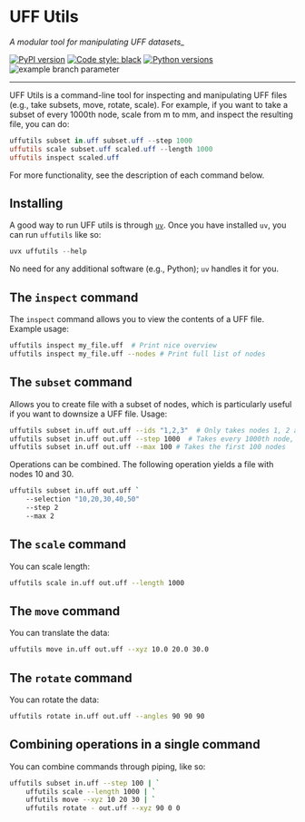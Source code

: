 # UFF Utils 

*A modular tool for manipulating UFF datasets_*

[![PyPI version](https://badge.fury.io/py/uffutils.svg)](https://badge.fury.io/py/uffutils)
[![Code style: black](https://img.shields.io/badge/code%20style-black-000000.svg)](https://github.com/psf/black)
[![Python versions](https://img.shields.io/pypi/pyversions/uffutils)]()
![example branch parameter](https://github.com/janheindejong/uffutils/actions/workflows/python-package.yml/badge.svg?branch=main)

---

UFF Utils is a command-line tool for inspecting and manipulating UFF files (e.g., take subsets, move, rotate, scale). For example, if you want to take a subset of every 1000th node, scale from m to mm, and inspect the resulting file, you can do: 

```powershell 
uffutils subset in.uff subset.uff --step 1000
uffutils scale subset.uff scaled.uff --length 1000
uffutils inspect scaled.uff
```

For more functionality, see the description of each command below. 

## Installing

A good way to run UFF utils is through [`uv`](https://docs.astral.sh/uv/getting-started/installation/). Once you have installed `uv`, you can run `uffutils` like so: 

```powershell 
uvx uffutils --help
```

No need for any additional software (e.g., Python); `uv` handles it for you. 

## The `inspect` command 

The `inspect` command allows you to view the contents of a UFF file. Example usage: 

```sh 
uffutils inspect my_file.uff  # Print nice overview 
uffutils inspect my_file.uff --nodes # Print full list of nodes
```

## The `subset` command

Allows you to create file with a subset of nodes, which is particularly useful if you want to downsize a UFF file. Usage: 


```sh
uffutils subset in.uff out.uff --ids "1,2,3"  # Only takes nodes 1, 2 and 3
uffutils subset in.uff out.uff --step 1000  # Takes every 1000th node, starting at 1 
uffutils subset in.uff out.uff --max 100 # Takes the first 100 nodes 
```

Operations can be combined. The following operation yields a file with nodes 10 and 30. 

```sh
uffutils subset in.uff out.uff `
    --selection "10,20,30,40,50"
    --step 2
    --max 2
```

## The `scale` command  

You can scale length: 

```sh
uffutils scale in.uff out.uff --length 1000 
```

## The `move` command 

You can translate the data: 

```sh 
uffutils move in.uff out.uff --xyz 10.0 20.0 30.0 
```

## The `rotate` command

You can rotate the data: 

```sh 
uffutils rotate in.uff out.uff --angles 90 90 90
```

## Combining operations in a single command 

You can combine commands through piping, like so: 

```sh
uffutils subset in.uff --step 100 | `
    uffutils scale --length 1000 | `
    uffutils move --xyz 10 20 30 | `
    uffutils rotate - out.uff --xyz 90 0 0 
```
